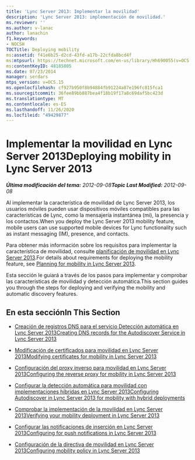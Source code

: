 ```yaml
---
title: 'Lync Server 2013: Implementar la movilidad'
description: 'Lync Server 2013: implementación de movilidad.'
ms.reviewer: ''
ms.author: v-lanac
author: lanachin
f1.keywords:
- NOCSH
TOCTitle: Deploying mobility
ms:assetid: f41e6b25-d2cd-43fd-a17b-22cfda8bcd4f
ms:mtpsurl: https://technet.microsoft.com/en-us/library/Hh690055(v=OCS.15)
ms:contentKeyID: 48185805
ms.date: 07/23/2014
manager: serdars
mtps_version: v=OCS.15
ms.openlocfilehash: cf927b950f8b94884fb91224a87e196fc815fca1
ms.sourcegitcommit: 36fee89bb887bea4f18b19f17a8c69daf5bc423d
ms.translationtype: MT
ms.contentlocale: es-ES
ms.lasthandoff: 11/26/2020
ms.locfileid: "49429877"
---
```

# <a name="deploying-mobility-in-lync-server-2013"></a><span data-ttu-id="a6a07-103">Implementar la movilidad en Lync Server 2013</span><span class="sxs-lookup"><span data-stu-id="a6a07-103">Deploying mobility in Lync Server 2013</span></span>

<div data-xmlns="http://www.w3.org/1999/xhtml">

<div class="topic" data-xmlns="http://www.w3.org/1999/xhtml" data-msxsl="urn:schemas-microsoft-com:xslt" data-cs="https://msdn.microsoft.com/">

<div data-asp="https://msdn2.microsoft.com/asp">



</div>

<div id="mainSection">

<div id="mainBody"><span data-ttu-id="a6a07-104">

<span> </span></span><span class="sxs-lookup"><span data-stu-id="a6a07-104">

<span> </span></span></span>

<span data-ttu-id="a6a07-105">_**Última modificación del tema:** 2012-09-08_</span><span class="sxs-lookup"><span data-stu-id="a6a07-105">_**Topic Last Modified:** 2012-09-08_</span></span>

<span data-ttu-id="a6a07-106">Al implementar la característica de movilidad de Lync Server 2013, los usuarios móviles pueden usar dispositivos móviles compatibles para las características de Lync, como la mensajería instantánea (mi), la presencia y los contactos.</span><span class="sxs-lookup"><span data-stu-id="a6a07-106">When you deploy the Lync Server 2013 mobility feature, mobile users can use supported mobile devices for Lync functionality such as instant messaging (IM), presence, and contacts.</span></span>

<span data-ttu-id="a6a07-107">Para obtener más información sobre los requisitos para implementar la característica de movilidad, consulte [planificación de movilidad en Lync Server 2013](lync-server-2013-planning-for-mobility.md).</span><span class="sxs-lookup"><span data-stu-id="a6a07-107">For details about requirements for deploying the mobility feature, see [Planning for mobility in Lync Server 2013](lync-server-2013-planning-for-mobility.md).</span></span>

<span data-ttu-id="a6a07-108">Esta sección le guiará a través de los pasos para implementar y comprobar las características de movilidad y detección automática.</span><span class="sxs-lookup"><span data-stu-id="a6a07-108">This section guides you through the steps for deploying and verifying the mobility and automatic discovery features.</span></span>

<div>

## <a name="in-this-section"></a><span data-ttu-id="a6a07-109">En esta sección</span><span class="sxs-lookup"><span data-stu-id="a6a07-109">In This Section</span></span>

  - [<span data-ttu-id="a6a07-110">Creación de registros DNS para el servicio Detección automática en Lync Server 2013</span><span class="sxs-lookup"><span data-stu-id="a6a07-110">Creating DNS records for the Autodiscover Service in Lync Server 2013</span></span>](lync-server-2013-creating-dns-records-for-the-autodiscover-service.md)

  - [<span data-ttu-id="a6a07-111">Modificación de certificados para movilidad en Lync Server 2013</span><span class="sxs-lookup"><span data-stu-id="a6a07-111">Modifying certificates for mobility in Lync Server 2013</span></span>](lync-server-2013-modifying-certificates-for-mobility.md)

  - [<span data-ttu-id="a6a07-112">Configuración del proxy inverso para movilidad en Lync Server 2013</span><span class="sxs-lookup"><span data-stu-id="a6a07-112">Configuring the reverse proxy for mobility in Lync Server 2013</span></span>](lync-server-2013-configuring-the-reverse-proxy-for-mobility.md)

  - [<span data-ttu-id="a6a07-113">Configurar la detección automática para movilidad con implementaciones híbridas en Lync Server 2013</span><span class="sxs-lookup"><span data-stu-id="a6a07-113">Configuring Autodiscover in Lync Server 2013 for mobility with hybrid deployments</span></span>](lync-server-2013-configuring-autodiscover-for-mobility-with-hybrid-deployments.md)

  - [<span data-ttu-id="a6a07-114">Comprobar la implementación de la movilidad en Lync Server 2013</span><span class="sxs-lookup"><span data-stu-id="a6a07-114">Verifying your mobility deployment in Lync Server 2013</span></span>](lync-server-2013-verifying-your-mobility-deployment.md)

  - [<span data-ttu-id="a6a07-115">Configurar las notificaciones de inserción en Lync Server 2013</span><span class="sxs-lookup"><span data-stu-id="a6a07-115">Configuring for push notifications in Lync Server 2013</span></span>](lync-server-2013-configuring-for-push-notifications.md)

  - [<span data-ttu-id="a6a07-116">Configuración de la directiva de movilidad en Lync Server 2013</span><span class="sxs-lookup"><span data-stu-id="a6a07-116">Configuring mobility policy in Lync Server 2013</span></span>](lync-server-2013-configuring-mobility-policy.md)

<span data-ttu-id="a6a07-117"></div>

</div>

<span> </span>

</div>

</div>

</span><span class="sxs-lookup"><span data-stu-id="a6a07-117"></div>

</div>

<span> </span>

</div>

</div>

</span></span></div>

